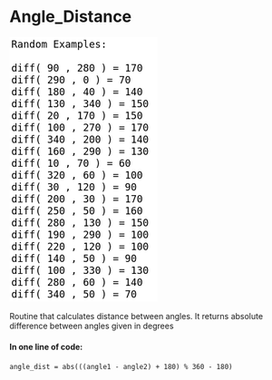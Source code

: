 # Angle_Distance

![](examples.png)

Routine that calculates distance between angles.
It returns absolute difference between angles given in degrees

#### In one line of code:

    angle_dist = abs(((angle1 - angle2) + 180) % 360 - 180)
